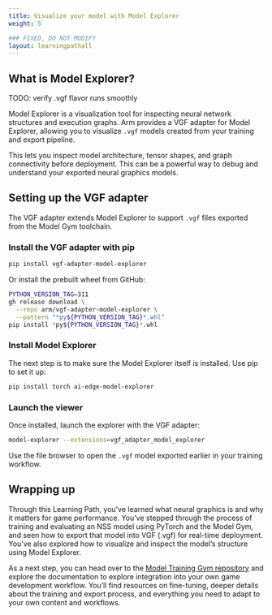 ```yaml
---
title: Visualize your model with Model Explorer
weight: 5

### FIXED, DO NOT MODIFY
layout: learningpathall
---
```


## What is Model Explorer?

TODO: verify .vgf flavor runs smoothly

Model Explorer is a visualization tool for inspecting neural network structures and execution graphs. Arm provides a VGF adapter for Model Explorer, allowing you to visualize `.vgf` models created from your training and export pipeline.

This lets you inspect model architecture, tensor shapes, and graph connectivity before deployment. This can be a powerful way to debug and understand your exported neural graphics models.

## Setting up the VGF adapter

The VGF adapter extends Model Explorer to support `.vgf` files exported from the Model Gym toolchain.

### Install the VGF adapter with pip

```bash
pip install vgf-adapter-model-explorer
```

Or install the prebuilt wheel from GitHub:

```bash
PYTHON_VERSION_TAG=311
gh release download \
  --repo arm/vgf-adapter-model-explorer \
  --pattern "*py${PYTHON_VERSION_TAG}*.whl"
pip install *py${PYTHON_VERSION_TAG}*.whl
```

### Install Model Explorer

The next step is to make sure the Model Explorer itself is installed. Use pip to set it up:

```bash
pip install torch ai-edge-model-explorer
```

### Launch the viewer

Once installed, launch the explorer with the VGF adapter:

```bash
model-explorer --extensions=vgf_adapter_model_explorer
```

Use the file browser to open the `.vgf` model exported earlier in your training workflow.

## Wrapping up

Through this Learning Path, you’ve learned what neural graphics is and why it matters for game performance. You’ve stepped through the process of training and evaluating an NSS model using PyTorch and the Model Gym, and seen how to export that model into VGF (.vgf) for real-time deployment. You’ve also explored how to visualize and inspect the model’s structure using Model Explorer.

As a next step, you can head over to the [Model Training Gym repository](https://github.com/arm/neural-graphics-model-gym/tree/main) and explore the documentation to explore integration into your own game development workflow. You’ll find resources on fine-tuning, deeper details about the training and export process, and everything you need to adapt to your own content and workflows.